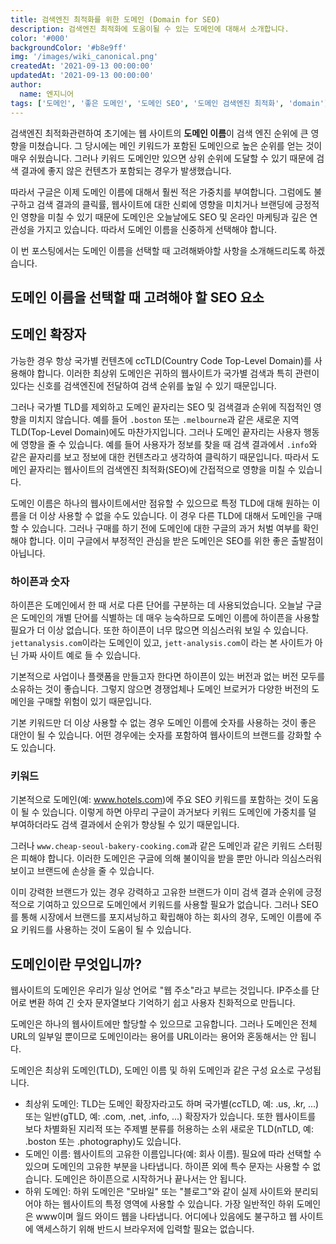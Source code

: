 ```yaml
---
title: 검색엔진 최적화를 위한 도메인 (Domain for SEO)
description: 검색엔진 최적화에 도움이될 수 있는 도메인에 대해서 소개합니다.
color: '#000'
backgroundColor: '#b8e9ff'
img: '/images/wiki_canonical.png'
createdAt: '2021-09-13 00:00:00'
updatedAt: '2021-09-13 00:00:00'
author:
  name: 엔지니어
tags: ['도메인', '좋은 도메인', '도메인 SEO', '도메인 검색엔진 최적화', 'domain']
---
```


검색엔진 최적화관련하여 초기에는 웹 사이트의 **도메인 이름**이 검색 엔진 순위에 큰 영향을 미쳤습니다. 그 당시에는 메인 키워드가 포함된 도메인으로 높은 순위를 얻는 것이 매우 쉬웠습니다. 그러나 키워드 도메인만 있으면 상위 순위에 도달할 수 있기 때문에 검색 결과에 좋지 않은 컨텐츠가 포함되는 경우가 발생했습니다.

따라서 구글은 이제 도메인 이름에 대해서 훨씬 적은 가중치를 부여합니다. 그럼에도 불구하고 검색 결과의 클릭률, 웹사이트에 대한 신뢰에 영향을 미치거나 브랜딩에 긍정적인 영향을 미칠 수 있기 때문에 도메인은 오늘날에도 SEO 및 온라인 마케팅과 깊은 연관성을 가지고 있습니다. 따라서 도메인 이름을 신중하게 선택해야 합니다.

이 번 포스팅에서는 도메인 이름을 선택할 때 고려해봐야할 사항을 소개해드리도록 하겠습니다.

## 도메인 이름을 선택할 때 고려해야 할 SEO 요소

## 도메인 확장자

가능한 경우 항상 국가별 컨텐츠에 ccTLD(Country Code Top-Level Domain)를 사용해야 합니다. 이러한 최상위 도메인은 귀하의 웹사이트가 국가별 검색과 특히 관련이 있다는 신호를 검색엔진에 전달하여 검색 순위를 높일 수 있기 때문입니다.

그러나 국가별 TLD를 제외하고 도메인 끝자리는 SEO 및 검색결과 순위에 직접적인 영향을 미치지 않습니다. 예를 들어 `.boston` 또는 `.melbourne`과 같은 새로운 지역 TLD(Top-Level Domain)에도 마찬가지입니다. 그러나 도메인 끝자리는 사용자 행동에 영향을 줄 수 있습니다.
예를 들어 사용자가 정보를 찾을 때 검색 결과에서 `.info`와 같은 끝자리를 보고 정보에 대한 컨텐츠라고 생각하여 클릭하기 때문입니다. 따라서 도메인 끝자리는 웹사이트의 검색엔진 최적화(SEO)에 간접적으로 영향을 미칠 수 있습니다.

도메인 이름은 하나의 웹사이트에서만 점유할 수 있으므로 특정 TLD에 대해 원하는 이름을 더 이상 사용할 수 없을 수도 있습니다. 이 경우 다른 TLD에 대해서 도메인을 구매할 수 있습니다. 그러나 구매를 하기 전에 도메인에 대한 구글의 과거 처벌 여부를 확인해야 합니다. 이미 구글에서 부정적인 관심을 받은 도메인은 SEO를 위한 좋은 출발점이 아닙니다.

### 하이픈과 숫자

하이픈은 도메인에서 한 때 서로 다른 단어를 구분하는 데 사용되었습니다. 오늘날 구글은 도메인의 개별 단어를 식별하는 데 매우 능숙하므로 도메인 이름에 하이픈을 사용할 필요가 더 이상 없습니다. 또한 하이픈이 너무 많으면 의심스러워 보일 수 있습니다. `jettanalysis.com`이라는 도메인이 있고, `jett-analysis.com`이 라는 본 사이트가 아닌 가짜 사이트 예로 들 수 있습니다.

기본적으로 사업이나 플랫폼을 만들고자 한다면 하이픈이 있는 버전과 없는 버전 모두를 소유하는 것이 좋습니다. 그렇지 않으면 경쟁업체나 도메인 브로커가 다양한 버전의 도메인을 구매할 위험이 있기 때문입니다.

기본 키워드만 더 이상 사용할 수 없는 경우 도메인 이름에 숫자를 사용하는 것이 좋은 대안이 될 수 있습니다. 어떤 경우에는 숫자를 포함하여 웹사이트의 브랜드를 강화할 수도 있습니다.

### 키워드

기본적으로 도메인(예: www.hotels.com)에 주요 SEO 키워드를 포함하는 것이 도움이 될 수 있습니다. 이렇게 하면 아무리 구글이 과거보다 키워드 도메인에 가중치를 덜 부여하더라도 검색 결과에서 순위가 ​​향상될 수 있기 때문입니다.

그러나 `www.cheap-seoul-bakery-cooking.com`과 같은 도메인과 같은 <nuxt-link to="/blog/keyword-stuffing">키워드 스터핑</nuxt-link>은 피해야 합니다. 이러한 도메인은 구글에 의해 불이익을 받을 뿐만 아니라 의심스러워 보이고 브랜드에 손상을 줄 수 있습니다.

이미 강력한 브랜드가 있는 경우 강력하고 고유한 브랜드가 이미 검색 결과 순위에 긍정적으로 기여하고 있으므로 도메인에서 키워드를 사용할 필요가 없습니다. 그러나 SEO를 통해 시장에서 브랜드를 포지셔닝하고 확립해야 하는 회사의 경우, 도메인 이름에 주요 키워드를 사용하는 것이 도움이 될 수 있습니다.

## 도메인이란 무엇입니까?

웹사이트의 도메인은 우리가 일상 언어로 "웹 주소"라고 부르는 것입니다. IP주소를 단어로 변환 하여 긴 숫자 문자열보다 기억하기 쉽고 사용자 친화적으로 만듭니다.

도메인은 하나의 웹사이트에만 할당할 수 있으므로 고유합니다. 그러나 도메인은 전체 URL의 일부일 뿐이므로 도메인이라는 용어를 URL이라는 용어와 혼동해서는 안 됩니다.

도메인은 최상위 도메인(TLD), 도메인 이름 및 하위 도메인과 같은 구성 요소로 구성됩니다.

- 최상위 도메인: TLD는 도메인 확장자라고도 하며 국가별(ccTLD, 예: .us, .kr, ...) 또는 일반(gTLD, 예: .com, .net, .info, ...) 확장자가 있습니다. 또한 웹사이트를 보다 차별화된 지리적 또는 주제별 분류를 허용하는 소위 새로운 TLD(nTLD, 예: .boston 또는 .photography)도 있습니다.
- 도메인 이름: 웹사이트의 고유한 이름입니다(예: 회사 이름). 필요에 따라 선택할 수 있으며 도메인의 고유한 부분을 나타냅니다. 하이픈 외에 특수 문자는 사용할 수 없습니다. 도메인은 하이픈으로 시작하거나 끝나서는 안 됩니다.
- 하위 도메인: 하위 도메인은 "모바일" 또는 "블로그"와 같이 실제 사이트와 분리되어야 하는 웹사이트의 특정 영역에 사용할 수 있습니다. 가장 일반적인 하위 도메인은 www이며 월드 와이드 웹을 나타냅니다. 어디에나 있음에도 불구하고 웹 사이트에 액세스하기 위해 반드시 브라우저에 입력할 필요는 없습니다.
